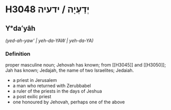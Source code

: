 # H3048 יְדַעְיָה / ידעיה

## Yᵉdaʻyâh

_(yed-ah-yaw' | yeh-da-YAW | yeh-da-YA)_

### Definition

proper masculine noun; Jehovah has known; from [[H3045]] and [[H3050]]; Jah has known; Jedajah, the name of two Israelites; Jedaiah.

- a priest in Jerusalem
- a man who returned with Zerubbabel
- a ruler of the priests in the days of Jeshua
- a post exilic priest
- one honoured by Jehovah, perhaps one of the above
